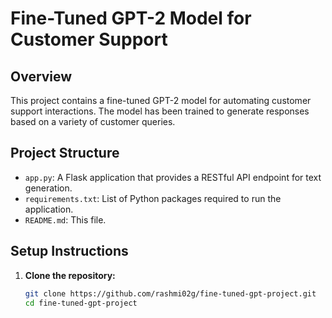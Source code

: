 
# Fine-Tuned GPT-2 Model for Customer Support

## Overview

This project contains a fine-tuned GPT-2 model for automating customer support interactions. The model has been trained to generate responses based on a variety of customer queries.

## Project Structure

- `app.py`: A Flask application that provides a RESTful API endpoint for text generation.
- `requirements.txt`: List of Python packages required to run the application.
- `README.md`: This file.

## Setup Instructions

1. **Clone the repository:**

   ```bash
   git clone https://github.com/rashmi02g/fine-tuned-gpt-project.git
   cd fine-tuned-gpt-project
